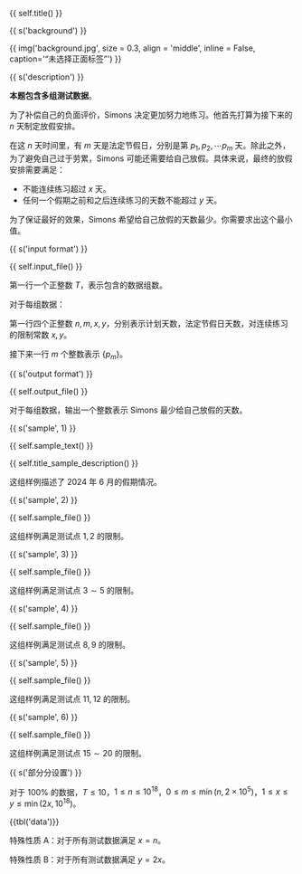 {{ self.title() }}

{{ s('background') }}

{{ img('background.jpg', size = 0.3, align = 'middle', inline = False, caption='“未选择正面标签”') }}

{{ s('description') }}

**本题包含多组测试数据**。

为了补偿自己的负面评价，Simons 决定更加努力地练习。他首先打算为接下来的 $n$ 天制定放假安排。

在这 $n$ 天时间里，有 $m$ 天是法定节假日，分别是第 $p_1,p_2,\cdots p_m$ 天。除此之外，为了避免自己过于劳累，Simons 可能还需要给自己放假。具体来说，最终的放假安排需要满足：

- 不能连续练习超过 $x$ 天。
- 任何一个假期之前和之后连续练习的天数不能超过 $y$ 天。

为了保证最好的效果，Simons 希望给自己放假的天数最少。你需要求出这个最小值。

{{ s('input format') }}

{{ self.input_file() }}

第一行一个正整数 $T$，表示包含的数据组数。

对于每组数据：

第一行四个正整数 $n,m,x,y$，分别表示计划天数，法定节假日天数，对连续练习的限制常数 $x,y$。

接下来一行 $m$ 个整数表示 $\{p_m\}$。

{{ s('output format') }}

{{ self.output_file() }}

对于每组数据，输出一个整数表示 Simons 最少给自己放假的天数。

{{ s('sample', 1) }}

{{ self.sample_text() }}

{{ self.title_sample_description() }}

这组样例描述了 $2024$ 年 $6$ 月的假期情况。

{{ s('sample', 2) }}

{{ self.sample_file() }}

这组样例满足测试点 $1,2$ 的限制。

{{ s('sample', 3) }}

{{ self.sample_file() }}

这组样例满足测试点 $3\sim 5$ 的限制。

{{ s('sample', 4) }}

{{ self.sample_file() }}

这组样例满足测试点 $8,9$ 的限制。

{{ s('sample', 5) }}

{{ self.sample_file() }}

这组样例满足测试点 $11,12$ 的限制。

{{ s('sample', 6) }}

{{ self.sample_file() }}

这组样例满足测试点 $15\sim 20$ 的限制。

{{ s('部分分设置') }}

对于 $100\%$ 的数据，$T\le 10$，$1\le n\le 10^{18}$，$0\le m\le \min(n,2\times 10^5)$，$1\le x\le y\le\min(2x,10^{18})$。

{{tbl('data')}}

特殊性质 A：对于所有测试数据满足 $x=n$。

特殊性质 B：对于所有测试数据满足 $y=2x$。